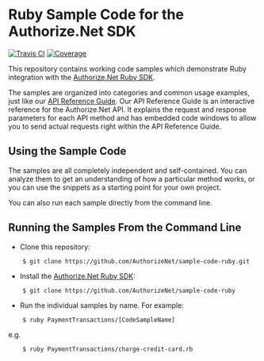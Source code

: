 # Ruby Sample Code for the Authorize.Net SDK
[![Travis CI       ][travis_badge]][travis]
[![Coverage        ][coverage_badge]][coverage]

This repository contains working code samples which demonstrate Ruby integration with the [Authorize.Net Ruby SDK](https://www.github.com/AuthorizeNet/sdk-ruby).

The samples are organized into categories and common usage examples, just like our [API Reference Guide](http://developer.authorize.net/api/reference). Our API Reference Guide is an interactive reference for the Authorize.Net API. It explains the request and response parameters for each API method and has embedded code windows to allow you to send actual requests right within the API Reference Guide.


## Using the Sample Code

The samples are all completely independent and self-contained. You can analyze them to get an understanding of how a particular method works, or you can use the snippets as a starting point for your own project.

You can also run each sample directly from the command line.

## Running the Samples From the Command Line
* Clone this repository:
```
    $ git clone https://github.com/AuthorizeNet/sample-code-ruby.git
```
* Install the [Authorize.Net Ruby SDK](https://www.github.com/AuthorizeNet/sdk-ruby):
```
    $ git clone https://github.com/AuthorizeNet/sample-code-ruby
```

* Run the individual samples by name. For example:  
```
    $ ruby PaymentTransactions/[CodeSampleName]
```
e.g.
```
    $ ruby PaymentTransactions/charge-credit-card.rb
```

[travis_badge]: https://travis-ci.org/AuthorizeNet/sample-code-ruby.svg?branch=master
[travis]: https://travis-ci.org/AuthorizeNet/sample-code-ruby
[coverage_badge]: https://scrutinizer-ci.com/g/AuthorizeNet/sample-code-ruby/badges/coverage.png?b=master
[coverage]: https://scrutinizer-ci.com/g/AuthorizeNet/sample-code-ruby/?branch=master

